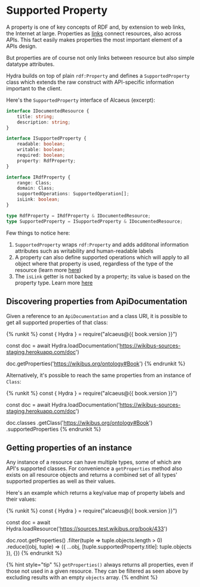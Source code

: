 # Supported Property

A property is one of key concepts of RDF and, by extension to web links, the Internet at large. 
Properties as [links][link] connect resources, also across APIs. This fact easily makes properties 
the most important element of a APIs design.

[link]: ../representations/affordances/links.md

But properties are of course not only links between resource but also simple datatype attributes.

Hydra builds on top of plain `rdf:Property` and defines a `SupportedProperty` class which
extends the raw construct with API-specific information important to the client.

Here's the `SupportedProperty` interface of Alcaeus (excerpt):

```typescript
interface IDocumentedResource {
    title: string;
    description: string;
}

interface ISupportedProperty {
    readable: boolean;
    writable: boolean;
    required: boolean;
    property: RdfProperty;
}

interface IRdfProperty {
    range: Class;
    domain: Class;
    supportedOperations: SupportedOperation[];
    isLink: boolean;
}

type RdfProperty = IRdfProperty & IDocumentedResource;
type SupportedProperty = ISupportedProperty & IDocumentedResource;
```

Few things to notice here:

1. `SupportedProperty` wraps `rdf:Property` and adds additonal information attributes such as writability
and human-readable labels
1. A property can also define supported operations which will apply to all object where that property is used,
regardless of the type of the resource (learn more [here](./operation.md#propertys-supported-operations))
1. The `isLink` getter is not backed by a property; its value is based on the property type. Learn more [here](../representations/affordances/links.md)

## Discovering properties from ApiDocumentation

Given a reference to an `ApiDocumentation` and a class URI, it is possible to get all supported properties
of that class:

{% runkit %}
const { Hydra } = require("alcaeus@{{ book.version }}")

const doc = await Hydra.loadDocumentation('https://wikibus-sources-staging.herokuapp.com/doc')

doc.getProperties('https://wikibus.org/ontology#Book')
{% endrunkit %}

Alternatively, it's possible to reach the same properties from an instance of `Class`:

{% runkit %}
const { Hydra } = require("alcaeus@{{ book.version }}")

const doc = await Hydra.loadDocumentation('https://wikibus-sources-staging.herokuapp.com/doc')

doc.classes
    .getClass('https://wikibus.org/ontology#Book')
    .supportedProperties
{% endrunkit %}

## Getting properties of an instance

Any instance of a resource can have multiple types, some of which are API's supported classes. 
For convenience a `getProperties` method also exists on all resource objects and returns a 
combined set of all types' supported properties as well as their values.

Here's an example which returns a key/value map of property labels and their values:

{% runkit %}
const { Hydra } = require("alcaeus@{{ book.version }}")

const doc = await Hydra.loadResource('https://sources.test.wikibus.org/book/433')

doc.root.getProperties()
    .filter(tuple => tuple.objects.length > 0)
    .reduce((obj, tuple) => ({ 
        ...obj, 
        [tuple.supportedProperty.title]: tuple.objects
    }), {})
{% endrunkit %}

{% hint style="tip" %}
 `getProperties()` always returns all properties, even if those not used in a given resource.
 They can be filtered as seen above by excluding results with an empty `objects` array.
{% endhint %}
